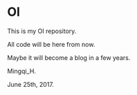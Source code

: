 # OI

This is my OI repository.

All code will be here from now.

Maybe it will become a blog in a few years.

Mingqi_H.

June 25th, 2017.
